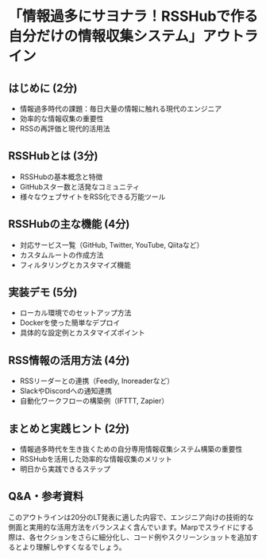 # 「情報過多にサヨナラ！RSSHubで作る自分だけの情報収集システム」アウトライン

## はじめに (2分)
- 情報過多時代の課題：毎日大量の情報に触れる現代のエンジニア
- 効率的な情報収集の重要性
- RSSの再評価と現代的活用法

## RSSHubとは (3分)
- RSSHubの基本概念と特徴
- GitHubスター数と活発なコミュニティ
- 様々なウェブサイトをRSS化できる万能ツール

## RSSHubの主な機能 (4分)
- 対応サービス一覧（GitHub, Twitter, YouTube, Qiitaなど）
- カスタムルートの作成方法
- フィルタリングとカスタマイズ機能

## 実装デモ (5分)
- ローカル環境でのセットアップ方法
- Dockerを使った簡単なデプロイ
- 具体的な設定例とカスタマイズポイント

## RSS情報の活用方法 (4分)
- RSSリーダーとの連携（Feedly, Inoreaderなど）
- SlackやDiscordへの通知連携
- 自動化ワークフローの構築例（IFTTT, Zapier）

## まとめと実践ヒント (2分)
- 情報過多時代を生き抜くための自分専用情報収集システム構築の重要性
- RSSHubを活用した効率的な情報収集のメリット
- 明日から実践できるステップ

## Q&A・参考資料

このアウトラインは20分のLT発表に適した内容で、エンジニア向けの技術的な側面と実用的な活用方法をバランスよく含んでいます。Marpでスライドにする際は、各セクションをさらに細分化し、コード例やスクリーンショットを追加するとより理解しやすくなるでしょう。